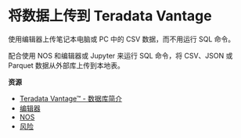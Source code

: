 将数据上传到 Teradata Vantage
=============================

使用编辑器上传笔记本电脑或 PC 中的 CSV 数据，而不用运行 SQL 命令。

配合使用 NOS 和编辑器或 Jupyter 来运行 SQL 命令，将 CSV、JSON 或 Parquet 数据从外部库上传到本地表。

**资源**

-   [Teradata Vantage™ - 数据库简介](https://docs.teradata.com/search/all?query=Teradata+Vantage%25E2%2584%25A2+-+Database+Introduction&content-lang=en-US)
-   [编辑器](https://docs.teradata.com/search/all?query=编辑器&content-lang=en-US)
-   [NOS](https://docs.teradata.com/search/all?query=NOS&content-lang=en-US)
-   [风险](https://docs.teradata.com/search/all?query=风险&content-lang=en-US)
